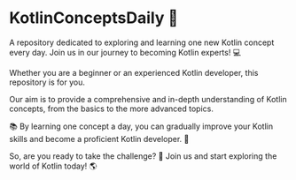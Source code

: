 # KotlinConceptsDaily 🚀

A repository dedicated to exploring and learning one new Kotlin concept every day. Join us in our journey to becoming Kotlin experts! 💻

Whether you are a beginner or an experienced Kotlin developer, this repository is for you. 

Our aim is to provide a comprehensive and in-depth understanding of Kotlin concepts, from the basics to the more advanced topics.

📚 By learning one concept a day, you can gradually improve your Kotlin skills and become a proficient Kotlin developer. 🚀

So, are you ready to take the challenge? 💪 Join us and start exploring the world of Kotlin today! 🌎
